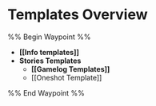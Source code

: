 # Templates Overview

%% Begin Waypoint %%
- **[[Info templates]]**
- **Stories Templates**
	- **[[Gamelog Templates]]**
	- [[Oneshot Template]]

%% End Waypoint %%